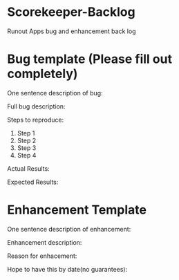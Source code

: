 Scorekeeper-Backlog
===================

Runout Apps bug and enhancement back log


Bug template (Please fill out completely)
===================

One sentence description of bug:

Full bug description:

Steps to reproduce:

1. Step 1
2. Step 2
3. Step 3
4. Step 4

Actual Results:

Expected Results:

Enhancement Template
===================

One sentence description of enhancement:

Enhancement description:

Reason for enhacement:

Hope to have this by date(no guarantees):
